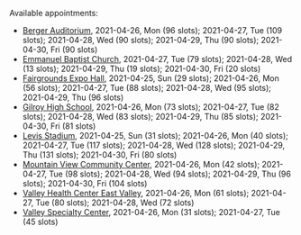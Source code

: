 Available appointments:

* [Berger Auditorium](https://schedulecare.sccgov.org/mychartprd/SignupAndSchedule/EmbeddedSchedule?id=132694&vt=1277&dept=101064003), 2021-04-26, Mon (96 slots); 2021-04-27, Tue (109 slots); 2021-04-28, Wed (90 slots); 2021-04-29, Thu (90 slots); 2021-04-30, Fri (90 slots)
* [Emmanuel Baptist Church](https://schedulecare.sccgov.org/mychartprd/SignupAndSchedule/EmbeddedSchedule?id=132871&vt=1277&dept=101064006), 2021-04-27, Tue (79 slots); 2021-04-28, Wed (13 slots); 2021-04-29, Thu (19 slots); 2021-04-30, Fri (20 slots)
* [Fairgrounds Expo Hall](https://schedulecare.sccgov.org/mychartprd/SignupAndSchedule/EmbeddedSchedule?id=132726&vt=1277&dept=101064002), 2021-04-25, Sun (29 slots); 2021-04-26, Mon (56 slots); 2021-04-27, Tue (88 slots); 2021-04-28, Wed (95 slots); 2021-04-29, Thu (96 slots)
* [Gilroy High School](https://schedulecare.sccgov.org/mychartprd/SignupAndSchedule/EmbeddedSchedule?id=132980&vt=1277&dept=101064008), 2021-04-26, Mon (73 slots); 2021-04-27, Tue (82 slots); 2021-04-28, Wed (83 slots); 2021-04-29, Thu (85 slots); 2021-04-30, Fri (81 slots)
* [Levis Stadium](https://schedulecare.sccgov.org/mychartprd/SignupAndSchedule/EmbeddedSchedule?id=132723&vt=1277&dept=101064004), 2021-04-25, Sun (31 slots); 2021-04-26, Mon (40 slots); 2021-04-27, Tue (117 slots); 2021-04-28, Wed (128 slots); 2021-04-29, Thu (131 slots); 2021-04-30, Fri (80 slots)
* [Mountain View Community Center](https://schedulecare.sccgov.org/mychartprd/SignupAndSchedule/EmbeddedSchedule?id=132472&vt=1277&dept=101064001), 2021-04-26, Mon (42 slots); 2021-04-27, Tue (98 slots); 2021-04-28, Wed (94 slots); 2021-04-29, Thu (96 slots); 2021-04-30, Fri (104 slots)
* [Valley Health Center East Valley](https://schedulecare.sccgov.org/mychartprd/SignupAndSchedule/EmbeddedSchedule?id=132268&vt=1277&dept=101064007), 2021-04-26, Mon (61 slots); 2021-04-27, Tue (80 slots); 2021-04-28, Wed (72 slots)
* [Valley Specialty Center](https://schedulecare.sccgov.org/mychartprd/SignupAndSchedule/EmbeddedSchedule?id=132277&vt=1277&dept=101001072), 2021-04-26, Mon (31 slots); 2021-04-27, Tue (45 slots)
